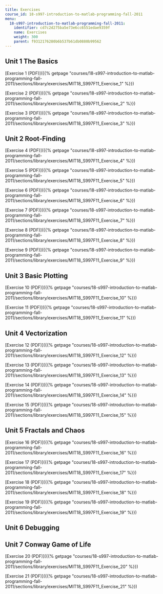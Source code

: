 ```yaml
---
title: Exercises
course_id: 18-s997-introduction-to-matlab-programming-fall-2011
menu:
  18-s997-introduction-to-matlab-programming-fall-2011:
    identifier: cd7c2d275ba5e73e6cc6551edae9359f
    name: Exercises
    weight: 300
    parent: f9312176280b6b537b61db0880b99562
---
```

Unit 1 The Basics
-----------------

[Exercise 1 (PDF)]({{% getpage "courses/18-s997-introduction-to-matlab-programming-fall-2011/sections/library/exercises/MIT18_S997F11_Exercise_1" %}})

[Exercise 2 (PDF)]({{% getpage "courses/18-s997-introduction-to-matlab-programming-fall-2011/sections/library/exercises/MIT18_S997F11_Exercise_2" %}})

[Exercise 3 (PDF)]({{% getpage "courses/18-s997-introduction-to-matlab-programming-fall-2011/sections/library/exercises/MIT18_S997F11_Exercise_3" %}})

Unit 2 Root-Finding
-------------------

[Exercise 4 (PDF)]({{% getpage "courses/18-s997-introduction-to-matlab-programming-fall-2011/sections/library/exercises/MIT18_S997F11_Exercise_4" %}})

[Exercise 5 (PDF)]({{% getpage "courses/18-s997-introduction-to-matlab-programming-fall-2011/sections/library/exercises/MIT18_S997F11_Exercise_5" %}})

[Exercise 6 (PDF)]({{% getpage "courses/18-s997-introduction-to-matlab-programming-fall-2011/sections/library/exercises/MIT18_S997F11_Exercise_6" %}})

[Exercise 7 (PDF)]({{% getpage "courses/18-s997-introduction-to-matlab-programming-fall-2011/sections/library/exercises/MIT18_S997F11_Exercise_7" %}})

[Exercise 8 (PDF)]({{% getpage "courses/18-s997-introduction-to-matlab-programming-fall-2011/sections/library/exercises/MIT18_S997F11_Exercise_8" %}})

[Exercise 9 (PDF)]({{% getpage "courses/18-s997-introduction-to-matlab-programming-fall-2011/sections/library/exercises/MIT18_S997F11_Exercise_9" %}})

Unit 3 Basic Plotting
---------------------

[Exercise 10 (PDF)]({{% getpage "courses/18-s997-introduction-to-matlab-programming-fall-2011/sections/library/exercises/MIT18_S997F11_Exercise_10" %}})

[Exercise 11 (PDF)]({{% getpage "courses/18-s997-introduction-to-matlab-programming-fall-2011/sections/library/exercises/MIT18_S997F11_Exercise_11" %}})

Unit 4 Vectorization
--------------------

[Exercise 12 (PDF)]({{% getpage "courses/18-s997-introduction-to-matlab-programming-fall-2011/sections/library/exercises/MIT18_S997F11_Exercise_12" %}})

[Exercise 13 (PDF)]({{% getpage "courses/18-s997-introduction-to-matlab-programming-fall-2011/sections/library/exercises/MIT18_S997F11_Exercise_13" %}})

[Exercise 14 (PDF)]({{% getpage "courses/18-s997-introduction-to-matlab-programming-fall-2011/sections/library/exercises/MIT18_S997F11_Exercise_14" %}})

[Exercise 15 (PDF)]({{% getpage "courses/18-s997-introduction-to-matlab-programming-fall-2011/sections/library/exercises/MIT18_S997F11_Exercise_15" %}})

Unit 5 Fractals and Chaos
-------------------------

[Exercise 16 (PDF)]({{% getpage "courses/18-s997-introduction-to-matlab-programming-fall-2011/sections/library/exercises/MIT18_S997F11_Exercise_16" %}})

[Exercise 17 (PDF)]({{% getpage "courses/18-s997-introduction-to-matlab-programming-fall-2011/sections/library/exercises/MIT18_S997F11_Exercise_17" %}})

[Exercise 18 (PDF)]({{% getpage "courses/18-s997-introduction-to-matlab-programming-fall-2011/sections/library/exercises/MIT18_S997F11_Exercise_18" %}})

[Exercise 19 (PDF)]({{% getpage "courses/18-s997-introduction-to-matlab-programming-fall-2011/sections/library/exercises/MIT18_S997F11_Exercise_19" %}})

Unit 6 Debugging
----------------

Unit 7 Conway Game of Life
--------------------------

[Exercise 20 (PDF)]({{% getpage "courses/18-s997-introduction-to-matlab-programming-fall-2011/sections/library/exercises/MIT18_S997F11_Exercise_20" %}})

[Exercise 21 (PDF)]({{% getpage "courses/18-s997-introduction-to-matlab-programming-fall-2011/sections/library/exercises/MIT18_S997F11_Exercise_21" %}})